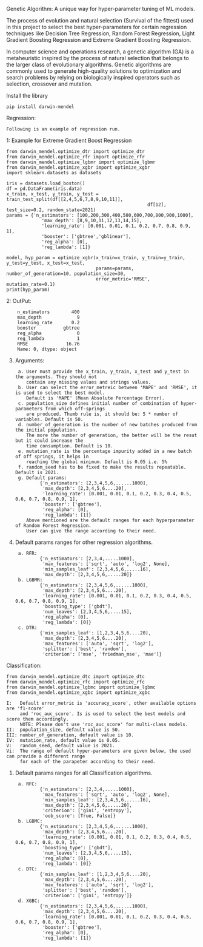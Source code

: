 Genetic Algorithm: A unique way for hyper-parameter tuning of ML models.

The process of evolution and natural selection (Survival of the fittest) used in this project 
to select the best hyper-parameters for certain regression techniques like 
Decision Tree Regression, Random Forest Regression, Light Gradient Boosting Regression 
and Extreme Gradient Boosting Regression.

In computer science and operations research, a genetic algorithm (GA) is a metaheuristic 
inspired by the process of natural selection that belongs to the larger class of evolutionary algorithms. 
Genetic algorithms are commonly used to generate high-quality solutions to optimization 
and search problems by relying on biologically inspired operators such as 
selection, crossover and mutation.


Install the library

    pip install darwin-mendel

Regression:
         
    Following is an example of regression run.


1: Example for Extreme Gradient Boost Regression

    from darwin_mendel.optimize_dtr import optimize_dtr
    from darwin_mendel.optimize_rfr import optimize_rfr
    from darwin_mendel.optimize_lgbmr import optimize_lgbmr
    from darwin_mendel.optimize_xgbr import optimize_xgbr
    import sklearn.datasets as datasets

    iris = datasets.load_boston()
    df = pd.DataFrame(iris.data)
    x_train, x_test, y_train, y_test = train_test_split(df[[2,4,5,6,7,8,9,10,11]], 
                                                        df[12], test_size=0.2, random_state=2021)
    params = {'n_estimators': [100,200,300,400,500,600,700,800,900,1000],
                 'max_depth': [8,9,10,11,12,13,14,15],
                 'learning_rate': [0.001, 0.01, 0.1, 0.2, 0.7, 0.8, 0.9, 1],
                 'booster': ['gbtree','gblinear'],
                 'reg_alpha': [0],
                 'reg_lambda': [1]}

    model, hyp_param = optimize_xgbr(x_train=x_train, y_train=y_train, y_test=y_test, x_test=x_test,
                                     params=params, number_of_generation=10, population_size=30, 
                                     error_metric='RMSE', mutation_rate=0.1)
    print(hyp_param)


2: OutPut: 

        n_estimators        400
        max_depth             9
        learning_rate       0.2
        booster          gbtree
        reg_alpha             0
        reg_lambda            1
        RMSE              16.76
        Name: 0, dtype: object


3. Arguments:


        a. User must provide the x_train, y_train, x_test and y_test in the arguments. They should not 
           contain any missing values and strings values.
        b. User can select the error_metreic between 'MAPE' and 'RMSE', it is used to select the best model.
           Default is 'MAPE' (Mean Absolute Percentage Error).
        c. population_size defines initial number of combination of hyper-parameters from which off-springs
           are produced. Thumb rule is, it should be: 5 * number of variables. Default is 50.
        d. number_of_generation is the number of new batches produced from the initial population.
           The more the number of generation, the better will be the resut but it could increase the 
           time consumption. Default is 10.
        e. mutation_rate is the percentage impurity added in a new batch of off springs, it helps in
           reaching the global minimum. Default is 0.05 i.e. 5%
        f. random_seed has to be fixed to make the results repeatable. Default is 2021.
        g. Default params: 
                {'n_estimators': [2,3,4,5,6,......1000],
                 'max_depth': [2,3,4,5,6....20],
                 'learning_rate': [0.001, 0.01, 0.1, 0.2, 0.3, 0.4, 0.5, 0.6, 0.7, 0.8, 0.9, 1],
                 'booster': ['gbtree'],
                 'reg_alpha': [0],
                 'reg_lambda': [1]} 
           Above mentioned are the default ranges for each hyperparameter of Random Forest Regression.
           User can give the range according to their need.

4. Default params ranges for other regression algorithms.
        

        a. RFR: 
                {'n_estimators': [2,3,4,.....1000],
                 'max_features': ['sqrt', 'auto', 'log2', None],
                 'min_samples_leaf': [2,3,4,5,6,.....16],
                 'max_depth': [2,3,4,5,6,.....20]}
        b. LGBMR: 
                {'n_estimators': [2,3,4,5,6,......1000],
                 'max_depth': [2,3,4,5,6....20],
                 'learning_rate': [0.001, 0.01, 0.1, 0.2, 0.3, 0.4, 0.5, 0.6, 0.7, 0.8, 0.9, 1],
                 'boosting_type': ['gbdt'],
                 'num_leaves': [2,3,4,5,6,....15],
                 'reg_alpha': [0],
                 'reg_lambda': [0]}  
        c. DTR: 
                {'min_samples_leaf': [1,2,3,4,5,6....20],
                 'max_depth': [2,3,4,5,6....20],
                 'max_features': ['auto', 'sqrt', 'log2'],
                 'splitter': ['best', 'random'],
                 'criterion': ['mse', 'friedman_mse', 'mae']}  

Classification:

    from darwin_mendel.optimize_dtc import optimize_dtc
    from darwin_mendel.optimize_rfc import optimize_rfc
    from darwin_mendel.optimize_lgbmc import optimize_lgbmc
    from darwin_mendel.optimize_xgbc import optimize_xgbc

    I:   Default error_metric is 'accuracy_score', other available options are 'f1-score' 
         and 'roc_auc_score'. Is is used to select the best models and score them accordingly.
         NOTE: Please don't use 'roc_auc_score' for multi-class models.
    II:  population_size, default value is 50.
    III: number_of_generation, default value is 10.
    IV:  mutation_rate, default value is 0.05.
    V:   random_seed, default value is 2021.
    Vi:  The range of default hyper-parameters are given below, the used can provide a different range
         for each of the parapeter according to their need.


1. Default params ranges for all Classification algorithms.


        a. RFC: 
                {'n_estimators': [2,3,4,.....1000],
                 'max_features': ['sqrt', 'auto', 'log2', None],
                 'min_samples_leaf': [2,3,4,5,6,.....16],
                 'max_depth': [2,3,4,5,6,.....20],
                 'criterion': ['gini', 'entropy'],
                 'oob_score': [True, False]}
        b. LGBMC: 
                {'n_estimators': [2,3,4,5,6,......1000],
                 'max_depth': [2,3,4,5,6....20],
                 'learning_rate': [0.001, 0.01, 0.1, 0.2, 0.3, 0.4, 0.5, 0.6, 0.7, 0.8, 0.9, 1],
                 'boosting_type': ['gbdt'],
                 'num_leaves': [2,3,4,5,6,....15],
                 'reg_alpha': [0],
                 'reg_lambda': [0]}  
        c. DTC: 
                {'min_samples_leaf': [1,2,3,4,5,6....20],
                 'max_depth': [2,3,4,5,6....20],
                 'max_features': ['auto', 'sqrt', 'log2'],
                 'splitter': ['best', 'random'],
                 'criterion': ['gini', 'entropy']}  
        d. XGBC: 
                {'n_estimators': [2,3,4,5,6,......1000],
                 'max_depth': [2,3,4,5,6....20],
                 'learning_rate': [0.001, 0.01, 0.1, 0.2, 0.3, 0.4, 0.5, 0.6, 0.7, 0.8, 0.9, 1],
                 'booster': ['gbtree'],
                 'reg_alpha': [0],
                 'reg_lambda': [1]} 